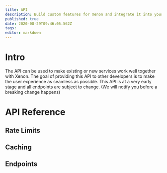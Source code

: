```yaml
---
title: API
description: Build custom features for Xenon and integrate it into your service
published: true
date: 2020-08-29T09:46:05.562Z
tags: 
editor: markdown
---
```


# Intro
The API can be used to make existing or new services work well together with Xenon. The goal of providing this API to other developers is to make the user experience as seamless as possible.
This API is at a very early stage and all endpoints are subject to change. (We will notify you before a breaking change happens)

# API Reference

## Rate Limits
## Caching
## Endpoints